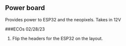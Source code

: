 ## Power board
Provides power to ESP32 and the neopixels. Takes in 12V

###ECOs 02/28/23
1. Flip the headers for the ESP32 on the layout.  
